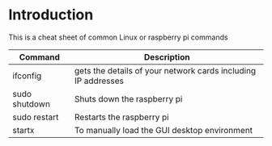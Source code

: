 # Introduction

This is a cheat sheet of common Linux or raspberry pi commands


| Command | Description |
|---------|-------------|
| ifconfig | gets the details of your network cards including IP addresses |
| sudo shutdown | Shuts down the raspberry pi |
| sudo restart | Restarts the raspberry pi |
| startx |To manually load the GUI desktop environment|
